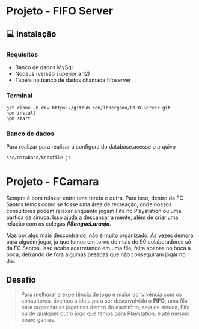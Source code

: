 # Projeto - FIFO Server
## :computer: Instalação
### Requisitos
- Banco de dados MySql 
- NodeJs (versão superior a 12)
- Tabela no banco de dados chamada fifoserver

### Terminal
```
git clone -b dev https://github.com/lbbergamo/FIFO-Server.git
npm install
npm start
```

### Banco de dados
Para realizar para realizar a configura do database,acesse o arquivo
```
src/database/knexfile.js
```

# Projeto - FCamara 
Sempre é bom relaxar entre uma tarefa e outra. Para isso, dentro da FC Santos temos como se fosse uma área de recreação, onde nossos consultores podem relaxar enquanto jogam Fifa no Playstation ou uma partida de sinuca. Isso ajuda a descansar a mente, além de criar uma relação com os colegas ***#SangueLaranja***.

Mas por algo mais descontraído, não é muito organizado. Às vezes demora para alguém jogar, já que temos em torno de mais de 90 colaboradores só da FC Santos. Isso acaba acarretando em uma fila, feita apenas no boca a boca, deixando de fora algumas pessoas que não conseguiram jogar no dia.

## Desafio 
> Para melhorar a experiência de jogo e maior convivência com os consultores, tivemos a ideia para ser desenvolvido o **FIFO**, uma fila para organizar as jogatinas dentro do escritório, seja de sinuca, Fifa ou de qualquer outro jogo que temos para Playstation, e até mesmo board games.
